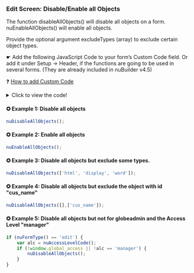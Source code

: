 ### Edit Screen: Disable/Enable all Objects

The function disableAllObjects() will disable all objects on a form. nuEnableAllObjects() will enable all objects.

Provide the optional argument excludeTypes (array) to exclude certain object types.


☛  Add the following JavaScript Code to your form’s Custom Code field. Or add it under Setup -> Header, if the functions are going to be used in several forms.
(They are already included in nuBuilder v4.5)

❓ [How to add Custom Code](/codelib/common/form_add_custom_code_javascript.gif)

<details>
  <summary>Click to view the code!</summary>
  
```javascript

function nuEnableDisableAllObjects(v, excludeTypes, excludeIds) {

	if (typeof excludeTypes === 'undefined') {
		let excludeTypes = [];
	}

	if (typeof excludeIds === 'undefined') {
		let excludeIds = [];
	}

	var r = JSON.parse(JSON.stringify(nuSERVERRESPONSE));
	for (var i = 0; i < r.objects.length; i++) {
		let obj = r.objects[i];

		if ($.inArray(obj.type, excludeTypes) == -1 && $.inArray(obj.id, excludeIds) == -1 ) {
			nuEnable(obj.id, v);
		}
	}

}

function nuEnableAllObjects(excludeTypes, excludeIds) {

	 nuEnableDisableAllObjects(true, excludeTypes, excludeIds);
 
}

function nuDisableAllObjects(excludeTypes, excludeIds) {

	nuEnableDisableAllObjects(false, excludeTypes, excludeIds);

}

```
</details>

#### ✪ Example 1: Disable all objects
```javascript
nuDisableAllObjects();
```

#### ✪ Example 2: Enable all objects
```javascript
nuEnableAllObjects();
```

#### ✪ Example 3: Disable all objects but exclude some types.
```javascript
nuDisableAllObjects(['html', 'display', 'word']);
```

#### ✪ Example 4: Disable all objects but exclude the object with id "cus_name"
```javascript
nuDisableAllObjects([],['cus_name']);
```

#### ✪ Example 5: Disable all objects but not for globeadmin and the Access Level "manager"
```javascript
if (nuFormType() == 'edit') {
    var alc = nuAccessLevelCode();
    if (!window.global_access || !alc == 'manager') {
        nuDisableAllObjects();
    }
}
```

